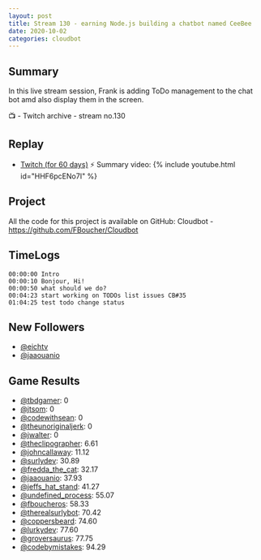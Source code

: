 ```yaml
---
layout: post
title: Stream 130 - earning Node.js building a chatbot named CeeBee
date: 2020-10-02
categories: cloudbot
---
```


## Summary

In this live stream session, Frank is adding ToDo management to the chat bot amd also display them in the screen.

📺 - Twitch archive - stream no.130

## Replay


- [Twitch (for 60 days)](https://www.twitch.tv/videos/)
⚡ Summary video:
{% include youtube.html id="HHF6pcENo7I" %}
<br/><!--more-->


## Project

All the code for this project is available on GitHub: Cloudbot - https://github.com/FBoucher/Cloudbot

## TimeLogs

    00:00:00 Intro
    00:00:10 Bonjour, Hi!
    00:00:50 what should we do?
    00:04:23 start working on TODOs list issues CB#35
    01:04:25 test todo change status

## New Followers

- [@eichtv](https://www.twitch.tv/eichtv)
- [@jaaouanio](https://www.twitch.tv/jaaouanio)

## Game Results

- [@tbdgamer](https://www.twitch.tv/tbdgamer): 0
- [@jtsom](https://www.twitch.tv/jtsom): 0
- [@codewithsean](https://www.twitch.tv/codewithsean): 0
- [@theunoriginaljerk](https://www.twitch.tv/theunoriginaljerk): 0
- [@jwalter](https://www.twitch.tv/jwalter): 0
- [@theclipographer](https://www.twitch.tv/theclipographer): 6.61
- [@johncallaway](https://www.twitch.tv/johncallaway): 11.12
- [@surlydev](https://www.twitch.tv/surlydev): 30.89
- [@fredda_the_cat](https://www.twitch.tv/fredda_the_cat): 32.17
- [@jaaouanio](https://www.twitch.tv/jaaouanio): 37.93
- [@jeffs_hat_stand](https://www.twitch.tv/jeffs_hat_stand): 41.27
- [@undefined_process](https://www.twitch.tv/undefined_process): 55.07
- [@fboucheros](https://www.twitch.tv/fboucheros): 58.33
- [@therealsurlybot](https://www.twitch.tv/therealsurlybot): 70.42
- [@coppersbeard](https://www.twitch.tv/coppersbeard): 74.60
- [@lurkydev](https://www.twitch.tv/lurkydev): 77.60
- [@groversaurus](https://www.twitch.tv/groversaurus): 77.75
- [@codebymistakes](https://www.twitch.tv/codebymistakes): 94.29
